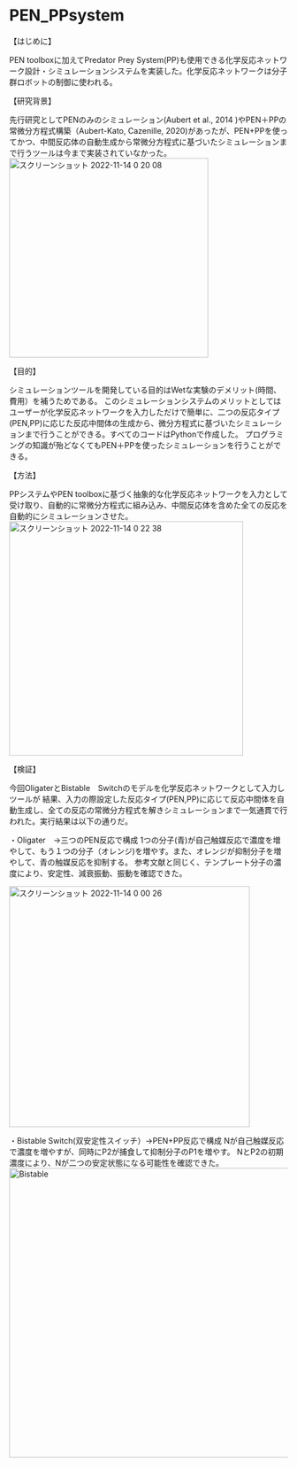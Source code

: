 # PEN_PPsystem
【はじめに】

PEN toolboxに加えてPredator Prey System(PP)も使用できる化学反応ネットワーク設計・シミュレーションシステムを実装した。化学反応ネットワークは分子群ロボットの制御に使われる。


【研究背景】

先行研究としてPENのみのシミュレーション(Aubert et al., 2014 )やPEN＋PPの常微分方程式構築（Aubert-Kato, Cazenille, 2020)があったが、PEN+PPを使ってかつ、中間反応体の自動生成から常微分方程式に基づいたシミュレーションまで行うツールは今まで実装されていなかった。
<img width="360" alt="スクリーンショット 2022-11-14 0 20 08" src="https://user-images.githubusercontent.com/93179388/201529358-c1b8e6e1-8688-47f3-8db3-ec66e280be98.png">

【目的】

シミュレーションツールを開発している目的はWetな実験のデメリット(時間、費用）を補うためである。
このシミュレーションシステムのメリットとしてはユーザーが化学反応ネットワークを入力しただけで簡単に、二つの反応タイプ(PEN,PP)に応じた反応中間体の生成から、微分方程式に基づいたシミュレーションまで行うことができる。すべてのコードはPythonで作成した。
プログラミングの知識が殆どなくてもPEN＋PPを使ったシミュレーションを行うことができる。

【方法】

PPシステムやPEN toolboxに基づく抽象的な化学反応ネットワークを入力として受け取り、自動的に常微分方程式に組み込み、中間反応体を含めた全ての反応を自動的にシミュレーションさせた。
<img width="423" alt="スクリーンショット 2022-11-14 0 22 38" src="https://user-images.githubusercontent.com/93179388/201529490-0b30c8cb-2082-4c3f-8230-9ab457ce4d6e.png">

【検証】

今回OligaterとBistable　Switchのモデルを化学反応ネットワークとして入力しツールが
結果、入力の際設定した反応タイプ(PEN,PP)に応じて反応中間体を自動生成し、全ての反応の常微分方程式を解きシミュレーションまで一気通貫で行われた。実行結果は以下の通りだ。

・Oligater　→三つのPEN反応で構成
1つの分子(青)が自己触媒反応で濃度を増やして、もう１つの分子（オレンジ)を増やす。また、オレンジが抑制分子を増やして、青の触媒反応を抑制する。
参考文献と同じく、テンプレート分子の濃度により、安定性、減衰振動、振動を確認できた。

<img width="435" alt="スクリーンショット 2022-11-14 0 00 26" src="https://user-images.githubusercontent.com/93179388/201528408-24f08d9f-f266-4a41-84e7-ec7a9abb9782.png">


・Bistable Switch(双安定性スイッチ）→PEN+PP反応で構成
Nが自己触媒反応で濃度を増やすが、同時にP2が捕食して抑制分子のP1を増やす。
NとP2の初期濃度により、Nが二つの安定状態になる可能性を確認できた。
<img width="523" alt="Bistable" src="https://user-images.githubusercontent.com/93179388/201527889-b656225d-18f0-4e7a-963c-d90d3c071be7.png">
